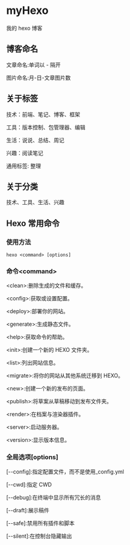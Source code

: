 # myHexo

我的 hexo 博客

## 博客命名

文章命名:单词以 - 隔开

图片命名:月-日-文章图片数

## 关于标签

技术：前端、笔记、博客、框架

工具：版本控制、包管理器、编辑

生活：说说、总结、周记

兴趣：阅读笔记

通用标签: 整理

## 关于分类

技术、工具、生活、兴趣

## Hexo 常用命令

### 使用方法

`hexo <command> [options]`

### 命令\<command\>

\<clean\>:删除生成的文件和缓存。

\<config\>:获取或设置配置。

\<deploy\>:部署你的网站。

\<generate\>:生成静态文件。

\<help\>:获取命令的帮助。

\<init\>:创建一个新的 HEXO 文件夹。

\<list\>:列出网站信息。

\<migrate\>:将你的网站从其他系统迁移到 HEXO。

\<new\>:创建一个新的发布的页面。

\<publish\>:将草案从草稿移动到发布文件夹。

\<render\>:在档案与渲染器插件。

\<server\>:启动服务器。

\<version\>:显示版本信息。

### 全局选项\[options\]

\[--config\]:指定配置文件，而不是使用\_config.yml

\[--cwd\]:指定 CWD

\[--debug\]:在终端中显示所有冗长的消息

\[--draft\]:展示稿件

\[--safe\]:禁用所有插件和脚本

\[--silent\]:在控制台隐藏输出
